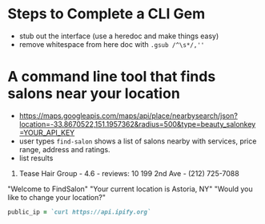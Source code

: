 # Steps to Complete a CLI Gem
* stub out the interface (use a heredoc and make things easy)
* remove whitespace from here doc with `.gsub /^\s*/,''`


# A command line tool that finds salons near your location

* https://maps.googleapis.com/maps/api/place/nearbysearch/json?location=-33.8670522,151.1957362&radius=500&type=beauty_salonkey=YOUR_API_KEY
* user types `find-salon` shows a list of salons nearby with services, price range, address and ratings.
* list results

1. Tease Hair Group - 4.6 - reviews: 10
   199 2nd Ave - (212) 725-7088

"Welcome to FindSalon"
"Your current location is Astoria, NY"
"Would you like to change your location?"


```ruby
public_ip = `curl https://api.ipify.org`
```
